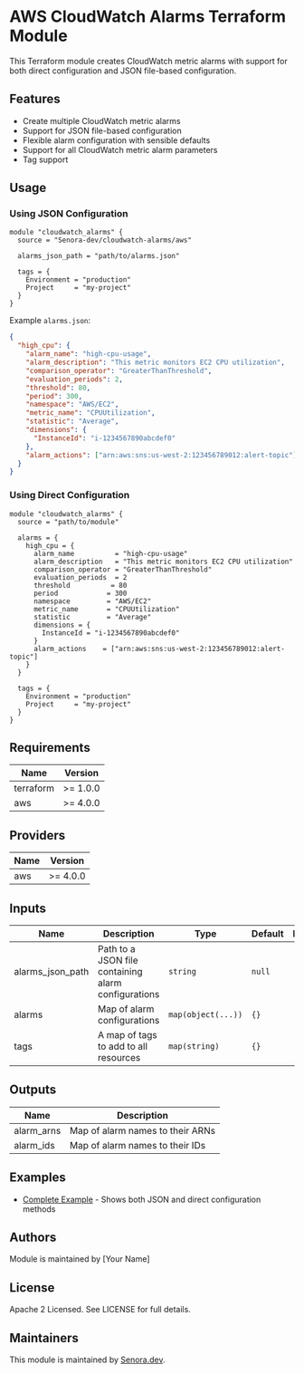 # AWS CloudWatch Alarms Terraform Module

This Terraform module creates CloudWatch metric alarms with support for both direct configuration and JSON file-based configuration.

## Features

- Create multiple CloudWatch metric alarms
- Support for JSON file-based configuration
- Flexible alarm configuration with sensible defaults
- Support for all CloudWatch metric alarm parameters
- Tag support

## Usage

### Using JSON Configuration

```hcl
module "cloudwatch_alarms" {
  source = "Senora-dev/cloudwatch-alarms/aws"

  alarms_json_path = "path/to/alarms.json"
  
  tags = {
    Environment = "production"
    Project     = "my-project"
  }
}
```

Example `alarms.json`:
```json
{
  "high_cpu": {
    "alarm_name": "high-cpu-usage",
    "alarm_description": "This metric monitors EC2 CPU utilization",
    "comparison_operator": "GreaterThanThreshold",
    "evaluation_periods": 2,
    "threshold": 80,
    "period": 300,
    "namespace": "AWS/EC2",
    "metric_name": "CPUUtilization",
    "statistic": "Average",
    "dimensions": {
      "InstanceId": "i-1234567890abcdef0"
    },
    "alarm_actions": ["arn:aws:sns:us-west-2:123456789012:alert-topic"]
  }
}
```

### Using Direct Configuration

```hcl
module "cloudwatch_alarms" {
  source = "path/to/module"

  alarms = {
    high_cpu = {
      alarm_name          = "high-cpu-usage"
      alarm_description   = "This metric monitors EC2 CPU utilization"
      comparison_operator = "GreaterThanThreshold"
      evaluation_periods  = 2
      threshold          = 80
      period            = 300
      namespace         = "AWS/EC2"
      metric_name       = "CPUUtilization"
      statistic         = "Average"
      dimensions = {
        InstanceId = "i-1234567890abcdef0"
      }
      alarm_actions    = ["arn:aws:sns:us-west-2:123456789012:alert-topic"]
    }
  }

  tags = {
    Environment = "production"
    Project     = "my-project"
  }
}
```

## Requirements

| Name | Version |
|------|---------|
| terraform | >= 1.0.0 |
| aws | >= 4.0.0 |

## Providers

| Name | Version |
|------|---------|
| aws | >= 4.0.0 |

## Inputs

| Name | Description | Type | Default | Required |
|------|-------------|------|---------|:--------:|
| alarms_json_path | Path to a JSON file containing alarm configurations | `string` | `null` | no |
| alarms | Map of alarm configurations | `map(object(...))` | `{}` | no |
| tags | A map of tags to add to all resources | `map(string)` | `{}` | no |

## Outputs

| Name | Description |
|------|-------------|
| alarm_arns | Map of alarm names to their ARNs |
| alarm_ids | Map of alarm names to their IDs |

## Examples

* [Complete Example](examples/complete) - Shows both JSON and direct configuration methods

## Authors

Module is maintained by [Your Name]

## License

Apache 2 Licensed. See LICENSE for full details.

## Maintainers

This module is maintained by [Senora.dev](https://senora.dev). 